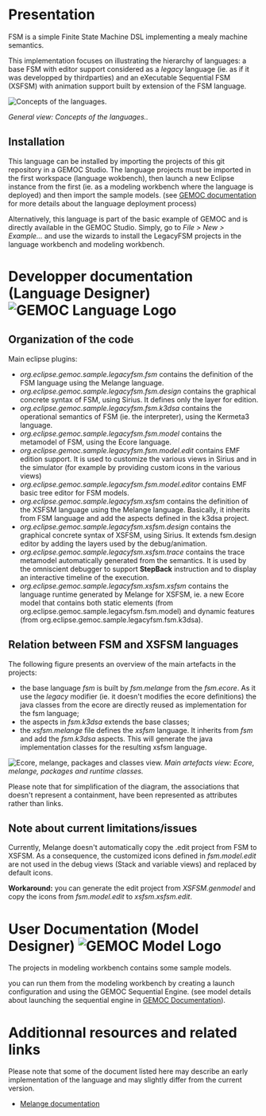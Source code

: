 # Presentation
FSM is a simple Finite State Machine DSL implementing a mealy machine semantics.

This implementation focuses on illustrating the hierarchy of languages: a base FSM with editor support 
considered as a _legacy_ language (ie. as if it was developped by thirdparties)
and an eXecutable Sequential FSM (XSFSM) with animation support built by extension of the FSM language.

![Concepts of the languages.](https://github.com/eclipse/gemoc-studio/raw/master/official_samples/sample.deployers/plugins/org.eclipse.gemoc.gemoc_language_workbench.sample.deployer/figures-gen/src/main/plantuml/LegacyFSM_language_concepts_figure.png)

*General view: Concepts of the languages..*

## Installation

This language can be installed by importing the projects of this git repository in a GEMOC Studio. 
The language projects must be imported in the first workspace (language wokbench), 
then launch a new Eclipse instance from the first (ie. as a modeling workbench where the language is deployed) 
and then import the sample models. 
(see [GEMOC documentation](http://gemoc.github.io/gemoc-studio/publish/guide/html_single/Guide.html#deploy-languages-chapter) 
for more details about the language deployment process)

Alternatively, this language is part of the basic example of GEMOC and is directly available in the GEMOC Studio. 
Simply, go to _File > New > Example..._ and use the wizards to install the LegacyFSM projects in the language workbench and modeling workbench. 

# Developper documentation (Language Designer) ![GEMOC Language Logo](http://gemoc.github.io/gemoc-studio/publish/guide/html_single/images/icons/IconeGemocLanguage_16.png)

## Organization of the code
Main eclipse plugins:
- _org.eclipse.gemoc.sample.legacyfsm.fsm_ contains the definition of the FSM language using the Melange language.
- _org.eclipse.gemoc.sample.legacyfsm.fsm.design_ contains the graphical concrete syntax of FSM, using Sirius. It defines only the layer for edition.
- _org.eclipse.gemoc.sample.legacyfsm.fsm.k3dsa_ contains the operational semantics of FSM (ie. the interpreter), using the Kermeta3 language.
- _org.eclipse.gemoc.sample.legacyfsm.fsm.model_ contains the metamodel of FSM, using the Ecore language.
- _org.eclipse.gemoc.sample.legacyfsm.fsm.model.edit_ contains EMF edition support. It is used to customize the various views in Sirius and in the simulator (for example by providing custom icons in the various views)
- _org.eclipse.gemoc.sample.legacyfsm.fsm.model.editor_ contains EMF basic tree editor for FSM models.
- _org.eclipse.gemoc.sample.legacyfsm.xsfsm_ contains the definition of the XSFSM language using the Melange language. Basically, it inherits from FSM language and add the aspects defined in the k3dsa project. 
- _org.eclipse.gemoc.sample.legacyfsm.xsfsm.design_ contains the graphical concrete syntax of XSFSM, using Sirius. It extends fsm.design editor by adding the layers used by the debug/animation.
- _org.eclipse.gemoc.sample.legacyfsm.xsfsm.trace_ contains the trace metamodel automatically generated from the semantics. It is used by the omniscient debugger to support __StepBack__ instruction and to display an interactive timeline of the execution.
- _org.eclipse.gemoc.sample.legacyfsm.xsfsm.xsfsm_ contains the language runtime generated by Melange for XSFSM, ie. a new Ecore model that contains both static elements (from org.eclipse.gemoc.sample.legacyfsm.fsm.model) 
and dynamic features (from org.eclipse.gemoc.sample.legacyfsm.fsm.k3dsa).

## Relation between FSM and XSFSM languages
The following figure presents an overview of the main artefacts in the projects:
- the base language _fsm_ is built by _fsm.melange_ from the _fsm.ecore_. As it use the _legacy_ modifier (ie. it doesn't modifies the ecore definitions) the java classes from the ecore are directly reused as implementation for the fsm language;
- the aspects in _fsm.k3dsa_ extends the base classes;
- the _xsfsm.melange_ file defines the _xsfsm_ language. It inherits from _fsm_ and add the _fsm.k3dsa_ aspects. This will generate the java implementation classes for the resulting xsfsm language.

![Ecore, melange, packages and classes view.](https://github.com/eclipse/gemoc-studio/raw/master/official_samples/sample.deployers/plugins/org.eclipse.gemoc.gemoc_language_workbench.sample.deployer/figures-gen/src/main/plantuml/LegacyFSM_language_figure.png)
*Main artefacts view: Ecore, melange, packages and runtime classes.*

Please note that for simplification of the diagram, the associations that doesn't represent a containment, have been represented as attributes rather than links.

## Note about current limitations/issues
Currently, Melange doesn't automatically copy the .edit project from FSM to XSFSM. As a consequence, the customized icons defined in _fsm.model.edit_ are 
not used in the debug views (Stack and variable views) and replaced by default icons.

__Workaround:__ you can generate the edit project from _XSFSM.genmodel_ and copy the icons from _fsm.model.edit_ to _xsfsm.xsfsm.edit_.


# User Documentation (Model Designer) ![GEMOC Model Logo](http://gemoc.github.io/gemoc-studio/publish/guide/html_single/images/icons/IconeGemocModel_16.png)

The projects in modeling workbench contains some sample models.

you can run them from the modeling workbench by creating a launch configuration and using the GEMOC Sequential Engine.
(see model details about launching the sequential engine in [GEMOC Documentation](http://gemoc.github.io/gemoc-studio/publish/guide/html_single/Guide.html#_executing_model_with_the_indexterm_primary_sequential_engine_primary_indexterm_sequential_engine)).

# Additionnal resources and related links
Please note that some of the document listed here may describe an early implementation of the language and may slightly differ from the current version.
- [Melange documentation](http://melange-lang.org/)
